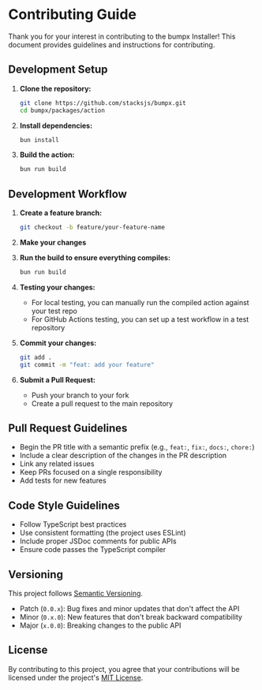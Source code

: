 # Contributing Guide

Thank you for your interest in contributing to the bumpx Installer! This document provides guidelines and instructions for contributing.

## Development Setup

1. **Clone the repository:**
   ```bash
   git clone https://github.com/stacksjs/bumpx.git
   cd bumpx/packages/action
   ```

2. **Install dependencies:**
   ```bash
   bun install
   ```

3. **Build the action:**
   ```bash
   bun run build
   ```

## Development Workflow

1. **Create a feature branch:**
   ```bash
   git checkout -b feature/your-feature-name
   ```

2. **Make your changes**

3. **Run the build to ensure everything compiles:**
   ```bash
   bun run build
   ```

4. **Testing your changes:**
   - For local testing, you can manually run the compiled action against your test repo
   - For GitHub Actions testing, you can set up a test workflow in a test repository

5. **Commit your changes:**
   ```bash
   git add .
   git commit -m "feat: add your feature"
   ```

6. **Submit a Pull Request:**
   - Push your branch to your fork
   - Create a pull request to the main repository

## Pull Request Guidelines

- Begin the PR title with a semantic prefix (e.g., `feat:`, `fix:`, `docs:`, `chore:`)
- Include a clear description of the changes in the PR description
- Link any related issues
- Keep PRs focused on a single responsibility
- Add tests for new features

## Code Style Guidelines

- Follow TypeScript best practices
- Use consistent formatting (the project uses ESLint)
- Include proper JSDoc comments for public APIs
- Ensure code passes the TypeScript compiler

## Versioning

This project follows [Semantic Versioning](https://semver.org/).

- Patch (`0.0.x`): Bug fixes and minor updates that don't affect the API
- Minor (`0.x.0`): New features that don't break backward compatibility
- Major (`x.0.0`): Breaking changes to the public API

## License

By contributing to this project, you agree that your contributions will be licensed under the project's [MIT License](../../LICENSE.md).
